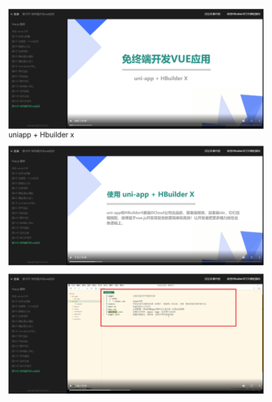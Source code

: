 ![](./img/2022-01-19-09-59-21.png)
uniapp + Hbuilder x 

![](./img/2022-01-19-10-01-21.png)      


![](./img/2022-01-19-10-02-39.png)
